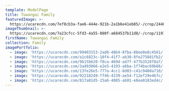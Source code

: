 ```yaml
---
template: ModelPage
title: Tuwangai Family
featuredImage: >-
  https://ucarecdn.com/7ef8cb3a-fae6-444e-921b-2a1b6e41eb85/-/crop/2448x1235/0,0/-/preview/
imageThumbnail: >-
  https://ucarecdn.com/7a23cfcc-5fd3-4a55-880f-a684537b11d8/-/crop/1197x1651/215,287/-/preview/
firstName: Tuwangai Family
collection: Family
imagePortfolio:
  - image: 'https://ucarecdn.com/99403153-2ad8-48b4-8fba-88ee0e8c4561/'
  - image: 'https://ucarecdn.com/a1c6823c-10f4-41f7-ab30-8fe275881fb2/'
  - image: 'https://ucarecdn.com/9b15b620-f8ca-469d-ad7f-477b3528f8a7/'
  - image: 'https://ucarecdn.com/3a493066-e2e5-4193-a6ba-1f74bac69b68/'
  - image: 'https://ucarecdn.com/13fe26e5-777a-4cc1-8d03-c41c9480a710/'
  - image: 'https://ucarecdn.com/92218249-ff46-4239-ae54-f12ef29e467c/'
  - image: 'https://ucarecdn.com/817a01d5-25a6-4085-ab01-e0ea0183ed4c/'
---
```


